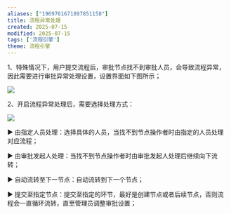 ```yaml
---
aliases: ["1969761671897851158"]
title: 流程异常处理
created: 2025-07-15
modified: 2025-07-15
tags: ['流程引擎']
theme: 流程引擎
---
```


1、特殊情况下，用户提交流程后，审批节点找不到审批人员，会导致流程异常，因此需要进行审批异常处理设置，设置界面如下图所示；

![](https://myhelpdoc.oss-cn-heyuan.aliyuncs.com/mdimages/188442c7a787c76d701cf7e57befb992.jpg)

2、开启流程异常处理后，需要选择处理方式：

![](https://myhelpdoc.oss-cn-heyuan.aliyuncs.com/mdimages/9b0b78b7569c708cf0af40fe0d36bca0.jpg)

▶ 由指定人员处理：选择具体的人员，当找不到节点操作者时由指定的人员处理对应流程；

▶ 由审批发起人处理：当找不到节点操作者时由审批发起人处理后继续向下流转；

▶ 自动流转至下一节点：自动流转到下一个节点；

▶ 提交至指定节点：提交至指定的环节，最好是创建节点或者后续节点，否则流程会一直循环流转，直至管理员调整审批设置；

